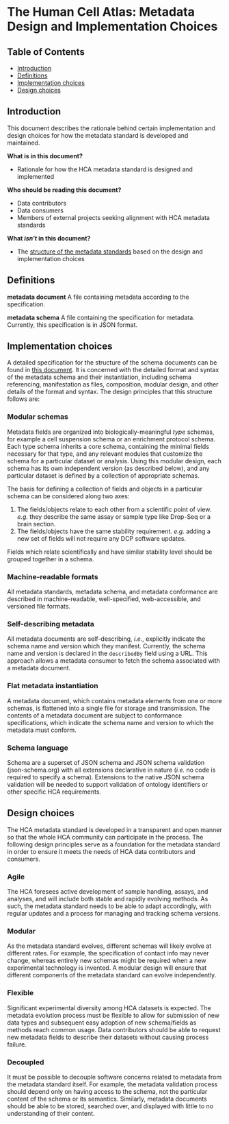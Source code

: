 # The Human Cell Atlas: Metadata Design and Implementation Choices

## Table of Contents
- [Introduction](#introduction)
- [Definitions](#definitions)
- [Implementation choices](#implementation-choices)
- [Design choices](#design-choices)

## Introduction

This document describes the rationale behind certain implementation and design choices for how the metadata standard is developed and maintained.

**What is in this document?**
- Rationale for how the HCA metadata standard is designed and implemented

**Who should be reading this document?**
 - Data contributors
 - Data consumers
 - Members of external projects seeking alignment with HCA metadata standards

**What *isn't* in this document?**
- The [structure of the metadata standards](structure.md) based on the design and implementation choices
 
## Definitions

**metadata document**  A file containing metadata according to the specification.

**metadata schema**  A file containing the specification for metadata. Currently, this specification is in JSON format.

## Implementation choices

A detailed specification for the structure of the schema documents can be found in [this document](https://docs.google.com/document/d/1pxQj7BfM8HHgD4ilm4dlvZuZATfJkNC5s_-TUoA4lYA/edit?usp=sharing). It is concerned with the detailed format and syntax of the metadata schema and their instantiation, including schema referencing, manifestation as files, composition, modular design, and other details of the format and syntax. The design principles that this structure follows are:

### Modular schemas

Metadata fields are organized into biologically-meaningful *type* schemas, for example a cell suspension schema or an enrichment protocol schema. Each type schema inherits a  core schema, containing the minimal fields necessary for that type, and any relevant modules that customize the schema for a particular dataset or analysis. Using this modular design, each schema has its own independent version (as described below), and any particular dataset is defined by a collection of appropriate schemas.

The basis for defining a collection of fields and objects in a particular schema can be considered along two axes: 
 1. The fields/objects relate to each other from a scientific point of view. *e.g.* they describe the same assay or sample type like Drop-Seq or a brain section.
 1. The fields/objects have the same stability requirement. *e.g.* adding a new set of fields will not require any DCP software updates. 
 
 Fields which relate scientifically and have similar stability level should be grouped together in a schema.

### Machine-readable formats

All metadata standards, metadata schema, and metadata conformance are described in machine-readable, well-specified, web-accessible, and versioned file formats.

### Self-describing metadata

All metadata documents are self-describing, *i.e.*, explicitly indicate the schema name and version which they manifest. Currently, the schema name and version is declared in the `describedBy` field using a URL. This approach allows a metadata consumer to fetch the schema associated with a metadata document.

### Flat metadata instantiation

A metadata document, which contains metadata elements from one or more schemas, is flattened into a single file for storage and transmission. The contents of a metadata document are subject to conformance specifications, which indicate the schema name and version to which the metadata must conform.

### Schema language

Schema are a superset of JSON schema and JSON schema validation (json-schema.org) with all extensions declarative in nature (*i.e.* no code is required to specify a schema). Extensions to the native JSON schema validation will be needed to support validation of ontology identifiers or other specific HCA requirements. 

## Design choices

The HCA metadata standard is developed in a transparent and open manner so that the whole HCA community can participate in the process. The following design principles serve as a foundation for the metadata standard in order to ensure it meets the needs of HCA data contributors and consumers.

### Agile

The HCA foresees active development of sample handling, assays, and analyses, and will include both stable and rapidly evolving methods. As such, the metadata standard needs to be able to adapt accordingly, with regular updates and a process for managing and tracking schema versions.

### Modular

As the metadata standard evolves, different schemas will likely evolve at different rates. For example, the specification of contact info may never change, whereas entirely new schemas might be required when a new experimental technology is invented. A modular design will ensure that different components of the metadata standard can evolve independently. 

### Flexible

Significant experimental diversity among HCA datasets is expected. The metadata evolution process must be flexible to allow for submission of new data types and subsequent easy adoption of new schema/fields as methods reach common usage. Data contributors should be able to request new metadata fields to describe their datasets without causing process failure.

### Decoupled

It must be possible to decouple software concerns related to metadata from the metadata standard itself. For example, the metadata validation process should depend only on having access to the schema, not the particular content of the schema or its semantics. Similarly, metadata documents should be able to be stored, searched over, and displayed with little to no understanding of their content.
